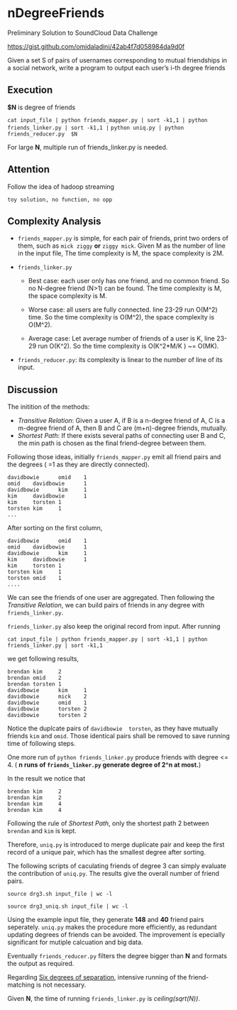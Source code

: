 nDegreeFriends
==============
Preliminary Solution to  SoundCloud Data Challenge

https://gist.github.com/omidaladini/42ab4f7d058984da9d0f

Given a set S of pairs of usernames corresponding to mutual friendships in a social network, 
write a program to output each user’s i-th degree friends

Execution
-------
**$N** is degree of friends

`cat input_file | python friends_mapper.py | sort -k1,1 | python friends_linker.py | sort -k1,1 |`
`python uniq.py | python friends_reducer.py  $N`

For large **N**, multiple run of friends_linker.py is needed.

Attention
-------
Follow the idea of hadoop streaming

`toy solution, no function, no opp`

Complexity Analysis
------

- `friends_mapper.py` is simple, for each pair of friends, print two orders of them, such as `mick ziggy` **or** `ziggy mick`.
  Given M as the number of line in the input file, The time complexity is M, the space complexity is 2M.

- `friends_linker.py` 

    - Best case: each user only has one friend, and no common friend. So no N-degree friend (N>1) can be found.
    The time complexity is M, the space complexity is M.

    - Worse case: all users are fully connected. line 23-29 run O(M^2) time. So the time complexity is O(M^2), 
    the space complexity is O(M^2).

    - Average case: Let average number of friends of a user is K,  line 23-29 run O(K^2). 
    So the time complexity is O(K^2*M/K ) ~= O(MK).

- `friends_reducer.py`: its complexity is linear to the number of line of its input.


Discussion
------
The initition of the methods: 
- *Transitive Relation*: Given a user A, if B is a n-degree friend of A, C is a m-degree friend of A, then B and C are (m+n)-degree friends,
mutually.
- *Shortest Path*: If there exists several paths of connecting user B and C, the min path is chosen as the final friend-degree between them.

Following those ideas, initially `friends_mapper.py` emit all friend pairs and the degrees ( =1 as they are directly connected).

```
davidbowie      omid    1
omid    davidbowie      1
davidbowie      kim     1
kim     davidbowie      1
kim     torsten 1
torsten kim     1
...
```

After sorting on the first column,
```
davidbowie      omid    1
omid    davidbowie      1
davidbowie      kim     1
kim     davidbowie      1
kim     torsten 1
torsten kim     1
torsten omid    1
....
```
We can see the friends of one user are aggregated. Then following the *Transitive Relation*, we can build pairs
of friends in any degree with `friends_linker.py`.

`friends_linker.py` also keep the original record from input. After running 

`cat input_file | python friends_mapper.py | sort -k1,1 | python friends_linker.py | sort -k1,1`

we get following results,

```
brendan kim     2
brendan omid    2
brendan torsten 1
davidbowie      kim     1
davidbowie      mick    2
davidbowie      omid    1
davidbowie      torsten 2
davidbowie      torsten 2
```

Notice the duplcate pairs of `davidbowie  torsten`, as they have mutually friends `kim` and `omid`. 
Those identical pairs shall be removed to save running time of following steps.

One more run of `python friends_linker.py` produce friends with degree <= 4. ( **n runs of `friends_linker.py` generate
degree of 2^n at most.**)

In the result we notice that

```
brendan kim     2
brendan kim     2
brendan kim     4
brendan kim     4
```

Following the rule of *Shortest Path*, only the shortest path 2 between `brendan` and  `kim` is kept. 

Therefore, `uniq.py` is introduced to merge duplicate pair and keep the first record of a unique pair, which
has the smallest degree after sorting.


The following scripts of caculating friends of degree 3 can simply evaluate the contribution of `uniq.py`. The results give
the overall number of friend pairs.

`source drg3.sh input_file | wc -l` 

`source drg3_uniq.sh input_file | wc -l`

Using the example input file, they generate **148** and **40** friend pairs seperately. `uniq.py` makes the procedure more efficiently, as 
redundant updating degrees of friends can be avoided. The improvement is epecially significant for mutiple calcuation and big data.

Eventually `friends_reducer.py` filters the degree bigger than **N** and formats the output as required.

Regarding [Six degrees of separation](http://en.wikipedia.org/wiki/Six_degrees_of_separation), intensive
running of the friend-matching is not necessary.

Given **N**, the time of running `friends_linker.py` is *ceiling(sqrt(N))*.

